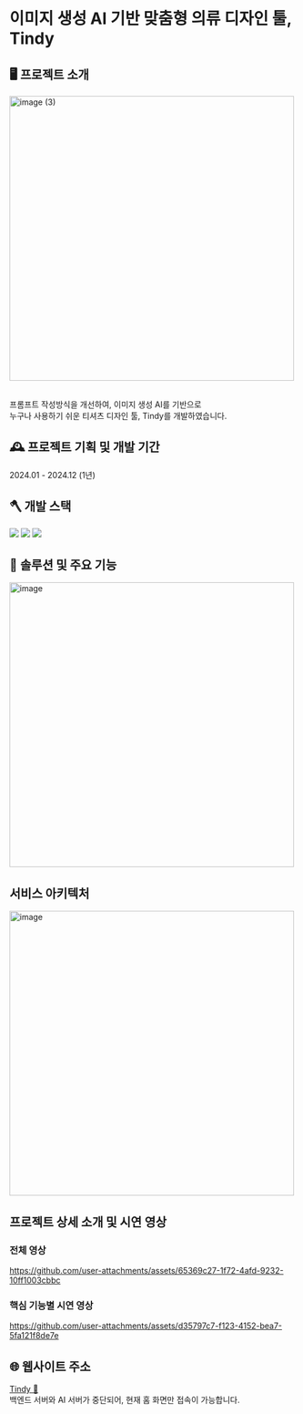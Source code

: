 # 이미지 생성 AI 기반 맞춤형 의류 디자인 툴, Tindy

## 🖥️ 프로젝트 소개
<img width="500" alt="image (3)" src="https://github.com/user-attachments/assets/a8ecbf59-a27f-49ed-8da4-8f877e040016" />


<br />프롬프트 작성방식을 개선하여, 이미지 생성 AI를 기반으로 <br />
누구나 사용하기 쉬운 티셔츠 디자인 툴, Tindy를 개발하였습니다.


## 🕰️ 프로젝트 기획 및 개발 기간
2024.01 - 2024.12 (1년)


## 🪓 개발 스택
<img
  src="https://img.shields.io/badge/Next.js-000000?style=flat&logo=nextdotjs&logoColor=white"
/>
<img
  src="https://img.shields.io/badge/TypeScript-3178C6?style=flat&logo=TypeScript&logoColor=white"
/>
<img src="https://img.shields.io/badge/Tailwind-06B6D4?style=flat&logo=tailwindcss&logoColor=white" />

## 📌 솔루션 및 주요 기능

<img width="500" alt="image" src="https://github.com/user-attachments/assets/7a14bf12-42ed-4b3d-9a08-8cdd018ed335" />

## 서비스 아키텍처
<img width="500" alt="image" src="https://github.com/user-attachments/assets/7881eeb8-493e-4e5c-a7d5-a91fa6bccc43" />

## 프로젝트 상세 소개 및 시연 영상
### 전체 영상
https://github.com/user-attachments/assets/65369c27-1f72-4afd-9232-10ff1003cbbc

### 핵심 기능별 시연 영상
https://github.com/user-attachments/assets/d35797c7-f123-4152-bea7-5fa121f8de7e

## 🌐 웹사이트 주소
[Tindy 🎨](https://tindy.vercel.app/) <br/>
백엔드 서버와 AI 서버가 중단되어, 현재 홈 화면만 접속이 가능합니다. 



